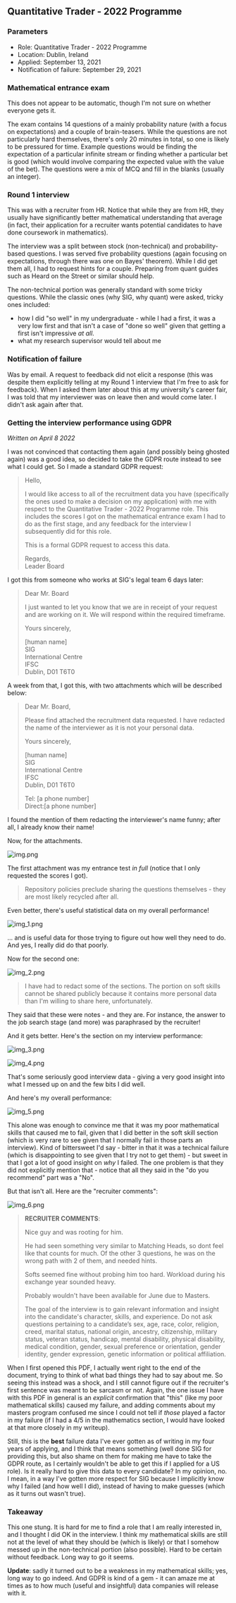 ## Quantitative Trader - 2022 Programme

### Parameters

* Role: Quantitative Trader - 2022 Programme
* Location: Dublin, Ireland
* Applied: September 13, 2021
* Notification of failure: September 29, 2021

### Mathematical entrance exam

This does not appear to be automatic, though I'm not sure on whether everyone gets it. 

The exam contains 14 questions of a mainly probability nature (with a focus on expectations) and a couple of brain-teasers. While the questions are not particularly hard themselves, there's only 20 minutes in total, so one is likely to be pressured for time. Example questions would be finding the expectation of a particular infinite stream or finding whether a particular bet is good (which would involve comparing the expected value with the value of the bet). The questions were a mix of MCQ and fill in the blanks (usually an integer). 

### Round 1 interview

This was with a recruiter from HR. Notice that while they are from HR, they usually have significantly better mathematical understanding that average (in fact, their application for a recruiter wants potential candidates to have done coursework in mathematics). 

The interview was a split between stock (non-technical) and probability-based questions. I was served five probability questions (again focusing on expectations, through there was one on Bayes' theorem). While I did get them all, I had to request hints for a couple. Preparing from quant guides such as Heard on the Street or similar should help. 

The non-technical portion was generally standard with some tricky questions. While the classic ones (why SIG, why quant) were asked, tricky ones included:
* how I did "so well" in my undergraduate - while I had a first, it was a very low first and that isn't a case of "done so well" given that getting a first isn't impressive _at all_.
* what my research supervisor would tell about me

### Notification of failure

Was by email. A request to feedback did not elicit a response (this was despite them explicitly telling at my Round 1 interview that I'm free to ask for feedback). When I asked them later about this at my university's career fair, I was told that my interviewer was on leave then and would come later. I didn't ask again after that.

### Getting the interview performance using GDPR

_Written on April 8 2022_

I was not convinced that contacting them again (and possibly being ghosted again) was a good idea, so decided to take the GDPR route instead to see what I could get. So I made a standard GDPR request:

<blockquote>

Hello,

I would like access to all of the recruitment data you have (specifically the ones used to make a decision on my application) with me with respect to the Quantitative Trader - 2022 Programme role. This includes the scores I got on the mathematical entrance exam I had to do as the first stage, and any feedback for the interview I subsequently did for this role.

This is a formal GDPR request to access this data.

Regards, <br>
Leader Board

</blockquote>

I got this from someone who works at SIG's legal team 6 days later:

<blockquote>

Dear Mr. Board

I just wanted to let you know that we are in receipt of your request and are working on it. We will respond within the required timeframe.

Yours sincerely,

[human name] <br>
SIG <br>
International Centre <br>
IFSC <br>
Dublin, D01 T6T0

</blockquote>

A week from that, I got this, with two attachments which will be described below:

<blockquote>

Dear Mr. Board,

Please find attached the recruitment data requested. I have redacted the name of the interviewer as it is not your personal data.

Yours sincerely,

[human name] <br>
SIG <br>
International Centre <br>
IFSC <br>
Dublin, D01 T6T0

Tel: [a phone number] <br>
Direct:[a phone number]

</blockquote>

I found the mention of them redacting the interviewer's name funny; after all, I already know their name! 

Now, for the attachments. 

![img.png](../../../media/sig1.png)

The first attachment was my entrance test _in full_ (notice that I only requested the scores I got).

> Repository policies preclude sharing the questions themselves - they are most likely recycled after all.

Even better, there's useful statistical data on my overall performance!

![img_1.png](../../../media/sig2.png)

... and is useful data for those trying to figure out how well they need to do. And yes, I really did do that poorly. 

Now for the second one:

![img_2.png](../../../media/sig3.png)

> I have had to redact some of the sections. The portion on soft skills cannot be shared publicly because it contains more personal data than I'm willing to share here, unfortunately.

They said that these were notes - and they are. For instance, the answer to the job search stage (and more) was paraphrased by the recruiter!

And it gets better. Here's the section on my interview performance:

![img_3.png](../../../media/sig4.png)

![img_4.png](../../../media/sig5.png)

That's some seriously good interview data - giving a very good insight into what I messed up on and the few bits I did well. 

And here's my overall performance:

![img_5.png](../../../media/sig6.png)

This alone was enough to convince me that it was my poor mathematical skills that caused me to fail, given that I did better in the soft skill section (which is very rare to see given that I normally fail in those parts an interview). Kind of bittersweet I'd say - bitter in that it was a technical failure (which is disappointing to see given that I try not to get them) - but sweet in that I got a lot of good insight on _why_ I failed. The one problem is that they did not explicitly mention that - notice that all they said in the "do you recommend" part was a "No". 

But that isn't all. Here are the "recruiter comments":

![img_6.png](../../../media/sig7.png)

<blockquote>

**RECRUITER COMMENTS**:

Nice guy and was rooting for him.

He had seen something very similar to Matching Heads, so dont feel like that counts for much. Of the
other 3 questions, he was on the wrong path with 2 of them, and needed hints.

Softs seemed fine without probing him too hard. 
Workload during his exchange year sounded heavy.

Probably wouldn't have been available for June due to Masters.

The goal of the interview is to gain relevant information and insight into the candidate's character,
skills, and experience. Do not ask questions pertaining to a candidate’s sex, age, race, color, religion,
creed, marital status, national origin, ancestry, citizenship, military status, veteran status, handicap,
mental disability, physical disability, medical condition, gender, sexual preference or orientation,
gender identity, gender expression, genetic information or political affiliation.

</blockquote>

When I first opened this PDF, I actually went right to the end of the document, trying to think of what bad things they had to say about me. So seeing this instead was a shock, and I still cannot figure out if the recruiter's first sentence was meant to be sarcasm or not. Again, the one issue I have with this PDF in general is an _explicit_ confirmation that "this" (like my poor mathematical skills) caused my failure, and adding comments about my masters program confused me since I could not tell if _those_ played a factor in my failure (if I had a 4/5 in the mathematics section, I would have looked at that more closely in my writeup).

Still, this is the **best** failure data I've ever gotten as of writing in my four years of applying, and I think that means something (well done SIG for providing this, but also shame on them for making me have to take the GDPR route, as I certainly wouldn't be able to get this if I applied for a US role). Is it really hard to give this data to every candidate? In my opinion, no. I mean, in a way I've gotten more respect for SIG because I implicitly know why I failed (and how well I did), instead of having to make guesses (which as it turns out wasn't true).

### Takeaway

This one stung. It is hard for me to find a role that I am really interested in, and I thought I did OK in the interview. I think my mathematical skills are still not at the level of what they should be (which is likely) or that I somehow messed up in the non-technical portion (also possible). Hard to be certain without feedback. Long way to go it seems.  

**Update**: sadly it turned out to be a weakness in my mathematical skills; yes, long way to go indeed. And GDPR is kind of a gem - it can amaze me at times as to how much (useful and insightful) data companies will release with it.